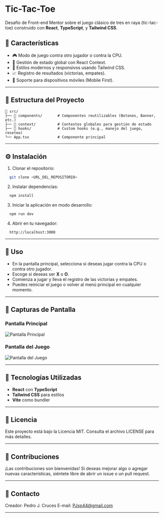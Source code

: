 # Tic-Tac-Toe

Desafío de Front-end Mentor sobre el juego clásico de tres en raya (tic-tac-toe) construido con **React**, **TypeScript**, y **Tailwind CSS**.

## 🚀 Características

- 🎮 Modo de juego contra otro jugador o contra la CPU.
- 💾 Gestión de estado global con React Context.
- 💅 Estilos modernos y responsivos usando Tailwind CSS.
- 📈 Registro de resultados (victorias, empates).
- 📱 Soporte para dispositivos móviles (Mobile First).

---

## 📂 Estructura del Proyecto

```
📁 src/
├── 📂 components/       # Componentes reutilizables (Botones, Banner, etc.)
├── 📂 context/          # Contextos globales para gestión de estado
├── 📂 hooks/            # Custom hooks (e.g., manejo del juego, reseteo)
└── App.tsx             # Componente principal
```

---

## ⚙️ Instalación

1. Clonar el repositorio:

```bash
  git clone <URL_DEL_REPOSITORIO>
```

2. Instalar dependencias:

```bash
  npm install
```

3. Iniciar la aplicación en modo desarrollo:

```bash
  npm run dev
```

4. Abrir en tu navegador:

```
  http://localhost:3000
```

---

## 📌 Uso

- En la pantalla principal, selecciona si deseas jugar contra la CPU o contra otro jugador.
- Escoge si deseas ser **X** o **O**.
- Comienza a jugar y lleva el registro de las victorias y empates.
- Puedes reiniciar el juego o volver al menú principal en cualquier momento.

---

## 📸 Capturas de Pantalla

### Pantalla Principal
![Pantalla Principal](/main-screen.png)

### Pantalla del Juego
![Pantalla del Juego](/game-screen.png)

---

## 📝 Tecnologías Utilizadas

- **React** con **TypeScript**
- **Tailwind CSS** para estilos
- **Vite** como bundler

---

## 📄 Licencia

Este proyecto está bajo la Licencia MIT. Consulta el archivo LICENSE para más detalles.

---

## 🤝 Contribuciones

¡Las contribuciones son bienvenidas! Si deseas mejorar algo o agregar nuevas características, siéntete libre de abrir un issue o un pull request.

---

## 📧 Contacto

Creador: Pedro J. Cruces
E-mail: PJxp44@gmail.com

---
